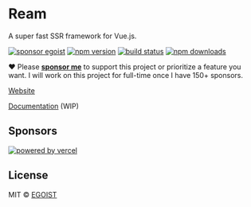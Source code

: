 # Ream

A super fast SSR framework for Vue.js.

[![sponsor egoist](https://badgen.net/badge/SPONSOR/EGOIST/purple?icon=kofi&labelColor=black)](https://github.com/sponsors/egoist) [![npm version](https://badgen.net/npm/v/ream)](https://npm.im/ream) [![build status](https://badgen.net/github/status/ream/ream/main)](https://github.com/ream/ream/actions) [![npm downloads](https://badgen.net/npm/dm/ream)](https://npm.im/ream)

❤️ Please [**sponsor me**](https://github.com/sponsors/egoist) to support this project or prioritize a feature you want. I will work on this project for full-time once I have 150+ sponsors.

[Website](https://ream.dev)

[Documentation](https://ream.dev/docs/getting-started) (WIP)

## Sponsors

[![powered by vercel](https://gist.githubusercontent.com/egoist/40709a330eaec21acefd984e70a726ee/raw/1f4f350e56bf9dd0eec6d4217b50bda80b712342/powered-by-vercel.svg)](https://vercel.com?utm_source=reamjs)

## License

MIT &copy; [EGOIST](https://github.com/sponsors/egoist)
